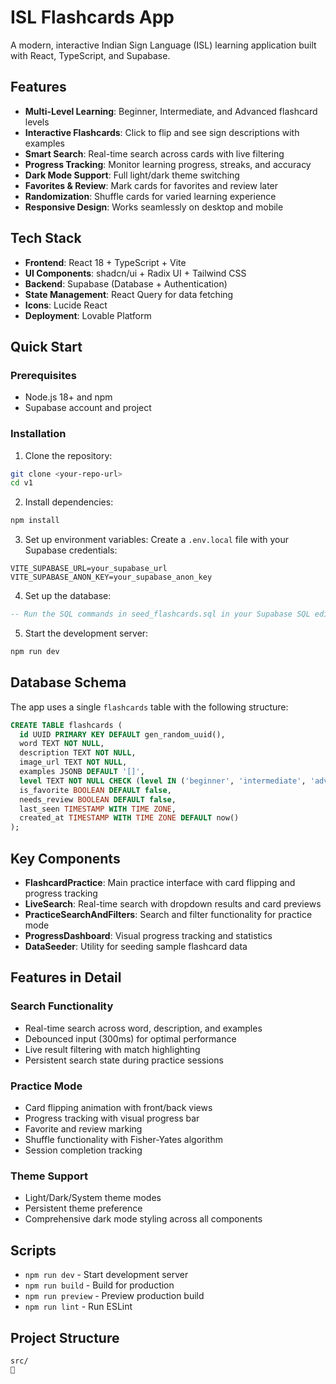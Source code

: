 # ISL Flashcards App

A modern, interactive Indian Sign Language (ISL) learning application built with React, TypeScript, and Supabase.

## Features

- **Multi-Level Learning**: Beginner, Intermediate, and Advanced flashcard levels
- **Interactive Flashcards**: Click to flip and see sign descriptions with examples
- **Smart Search**: Real-time search across cards with live filtering
- **Progress Tracking**: Monitor learning progress, streaks, and accuracy
- **Dark Mode Support**: Full light/dark theme switching
- **Favorites & Review**: Mark cards for favorites and review later
- **Randomization**: Shuffle cards for varied learning experience
- **Responsive Design**: Works seamlessly on desktop and mobile

## Tech Stack

- **Frontend**: React 18 + TypeScript + Vite
- **UI Components**: shadcn/ui + Radix UI + Tailwind CSS
- **Backend**: Supabase (Database + Authentication)
- **State Management**: React Query for data fetching
- **Icons**: Lucide React
- **Deployment**: Lovable Platform

## Quick Start

### Prerequisites
- Node.js 18+ and npm
- Supabase account and project

### Installation

1. Clone the repository:
```bash
git clone <your-repo-url>
cd v1
```

2. Install dependencies:
```bash
npm install
```

3. Set up environment variables:
Create a `.env.local` file with your Supabase credentials:
```env
VITE_SUPABASE_URL=your_supabase_url
VITE_SUPABASE_ANON_KEY=your_supabase_anon_key
```

4. Set up the database:
```sql
-- Run the SQL commands in seed_flashcards.sql in your Supabase SQL editor
```

5. Start the development server:
```bash
npm run dev
```

## Database Schema

The app uses a single `flashcards` table with the following structure:

```sql
CREATE TABLE flashcards (
  id UUID PRIMARY KEY DEFAULT gen_random_uuid(),
  word TEXT NOT NULL,
  description TEXT NOT NULL,
  image_url TEXT NOT NULL,
  examples JSONB DEFAULT '[]',
  level TEXT NOT NULL CHECK (level IN ('beginner', 'intermediate', 'advanced')),
  is_favorite BOOLEAN DEFAULT false,
  needs_review BOOLEAN DEFAULT false,
  last_seen TIMESTAMP WITH TIME ZONE,
  created_at TIMESTAMP WITH TIME ZONE DEFAULT now()
);
```

## Key Components

- **FlashcardPractice**: Main practice interface with card flipping and progress tracking
- **LiveSearch**: Real-time search with dropdown results and card previews
- **PracticeSearchAndFilters**: Search and filter functionality for practice mode
- **ProgressDashboard**: Visual progress tracking and statistics
- **DataSeeder**: Utility for seeding sample flashcard data

## Features in Detail

### Search Functionality
- Real-time search across word, description, and examples
- Debounced input (300ms) for optimal performance
- Live result filtering with match highlighting
- Persistent search state during practice sessions

### Practice Mode
- Card flipping animation with front/back views
- Progress tracking with visual progress bar
- Favorite and review marking
- Shuffle functionality with Fisher-Yates algorithm
- Session completion tracking

### Theme Support
- Light/Dark/System theme modes
- Persistent theme preference
- Comprehensive dark mode styling across all components

## Scripts

- `npm run dev` - Start development server
- `npm run build` - Build for production
- `npm run preview` - Preview production build
- `npm run lint` - Run ESLint

## Project Structure

```
src/

